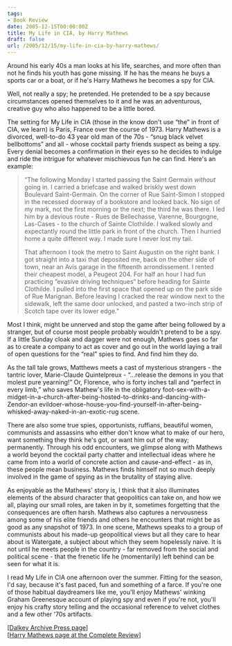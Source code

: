 ```yaml
---
tags:
- Book Review
date: 2005-12-15T00:00:00Z
title: My Life in CIA, by Harry Mathews 
draft: false
url: /2005/12/15/my-life-in-cia-by-harry-mathews/
---
```

Around his early 40s a man looks at his life, searches, and more often than not he finds his youth has gone missing. If he has the means he buys a sports car or a boat, or if he's Harry Mathews he becomes a spy for CIA.

Well, not really a spy; he pretended. He pretended to be a spy because circumstances opened themselves to it and he was an adventurous, creative guy who also happened to be a little bored.

The setting for My Life in CIA (those in the know don't use “the” in front of CIA, we learn) is Paris, France over the course of 1973. Harry Mathews is a divorced, well-to-do 43 year old man of the 70s - “snug black velvet bellbottoms” and all - whose cocktail party friends suspect as being a spy. Every denial becomes a confirmation in their eyes so he decides to indulge and ride the intrigue for whatever mischievous fun he can find. Here's an example:

> “The following Monday I started passing the Saint Germain _without_ going in. I carried a briefcase and walked briskly west down Boulevard Saint-Germain. On the corner of Rue Saint-Simon I stopped in the recessed doorway of a bookstore and looked back. No sign of my mark, not the first morning or the next; the third he was there. I led him by a devious route - Rues de Bellechasse, Varenne, Bourgogne, Las-Cases - to the church of Sainte Clothilde. I walked slowly and expectantly round the little park in front of the church. Then I hurried home a quite different way. I made sure I never lost my tail.  
>   
> That afternoon I took the metro to Saint Augustin on the right bank. I got straight into a taxi that deposited me, back on the other side of town, near an Avis garage in the fifteenth arrondissement. I rented their cheapest model, a Peugeot 204. For half an hour I had fun practicing ”evasive driving techniques“ before heading for Sainte Clothilde. I pulled into the first space that opened up on the park side of Rue Marignan. Before leaving I cracked the rear window next to the sidewalk, left the same door unlocked, and pasted a two-inch strip of Scotch tape over its lower edge.”

Most I think, might be unnerved and stop the game after being followed by a stranger, but of course most people probably wouldn't pretend to be a spy. If a little Sunday cloak and dagger were not enough, Mathews goes so far as to create a company to act as cover and go out in the world laying a trail of open questions for the “real” spies to find. And find him they do.

As the tall tale grows, Matthews meets a cast of mysterious strangers - the tantric lover, Marie-Claude Quintelpreux - “...release the demons in you that molest pure yearning!” Or, Florence, who is forty inches tall and “perfect in every limb,” who saves Mathew's life in the obligatory foot-sex-with-a-midget-in-a-church-after-being-hosted-to-drinks-and-dancing-with-Zendor-an evildoer-whose-house-you-find-yourself-in-after-being-whisked-away-naked-in-an-exotic-rug scene.

There are also some true spies, opportunists, ruffians, beautiful women, communists and assassins who either don't know what to make of our hero, want something they think he's got, or want him out of the way; permanently. Through his odd encounters, we glimpse along with Mathews a world beyond the cocktail party chatter and intellectual ideas where he came from into a world of concrete action and cause-and-effect - as in, these people mean business. Mathews finds himself not so much deeply involved in the game of spying as in the brutality of staying alive.

As enjoyable as the Mathews' story is, I think that it also illuminates elements of the absurd character that geopolitics can take on, and how we all, playing our small roles, are taken in by it, sometimes forgetting that the consequences are often harsh. Mathews also captures a nervousness among some of his elite friends and others he encounters that might be as good as any snapshot of 1973. In one scene, Mathews speaks to a group of communists about his made-up geopolitical views but all they care to hear about is Watergate, a subject about which they seem hopelessly naive. It is not until he meets people in the country - far removed from the social and political scene - that the frenetic life he (momentarily) left behind can be seen for what it is.

I read My Life in CIA one afternoon over the summer. Fitting for the season, I'd say, because it's fast paced, fun and something of a farce. If you're one of those habitual daydreamers like me, you'll enjoy Mathews' winking Graham Greenesque account of playing spy and even if you're not, you'll enjoy his crafty story telling and the occasional reference to velvet clothes and a few other '70s artifacts.

\[[Dalkey Archive Press page](http://www.centerforbookculture.org/dalkey/backlist/mathews.html#my%20life)\]  
\[[Harry Mathews page at the Complete Review](http://www.complete-review.com/authors/mathewsh.htm)\]